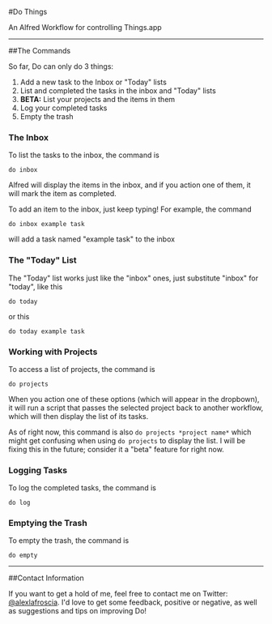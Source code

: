 #Do Things

An Alfred Workflow for controlling Things.app

***

##The Commands

So far, Do can only do 3 things:

1. Add a new task to the Inbox or "Today" lists
2. List and completed the tasks in the inbox and "Today" lists
3. **BETA:** List your projects and the items in them
4. Log your completed tasks
5. Empty the trash

### The Inbox

To list the tasks to the inbox, the command is

    do inbox
    
Alfred will display the items in the inbox, and if you action one of them, it will mark the item as completed.

To add an item to the inbox, just keep typing! For example, the command

    do inbox example task
    
will add a task named "example task" to the inbox

### The "Today" List

The "Today" list works just like the "inbox" ones, just substitute "inbox" for "today", like this

    do today
    
or this

    do today example task
    
### Working with Projects

To access a list of projects, the command is

    do projects
    
When you action one of these options (which will appear in the dropbown), it will run a script that passes the selected project back to another workflow, which will then display the list of its tasks.

As of right now, this command is also ```do projects *project name*``` which might get confusing when using ```do projects``` to display the list. I will be fixing this in the future; consider it a "beta" feature for right now.

### Logging Tasks

To log the completed tasks, the command is

    do log

### Emptying the Trash

To empty the trash, the command is

    do empty

*** 
##Contact Information

If you want to get a hold of me, feel free to contact me on Twitter: [@alexlafroscia](https://twitter.com/AlexLaFroscia).  I'd love to get some feedback, positive or negative, as well as suggestions and tips on improving Do!
